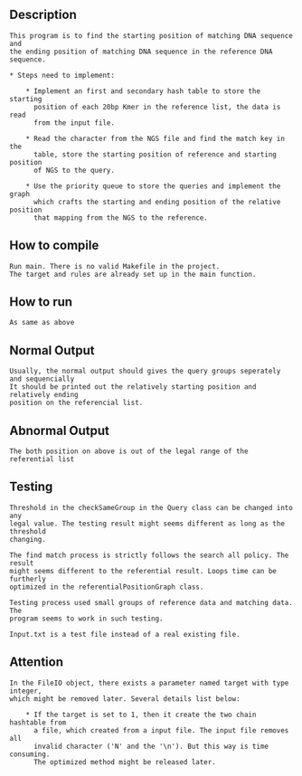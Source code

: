 Description
-----------------
    This program is to find the starting position of matching DNA sequence and 
    the ending position of matching DNA sequence in the reference DNA sequence. 

    * Steps need to implement:

        * Implement an first and secondary hash table to store the starting
          position of each 20bp Kmer in the reference list, the data is read
          from the input file. 

        * Read the character from the NGS file and find the match key in the 
          table, store the starting position of reference and starting position
          of NGS to the query. 

        * Use the priority queue to store the queries and implement the graph 
          which crafts the starting and ending position of the relative position 
          that mapping from the NGS to the reference. 
 

How to compile
--------------------
    Run main. There is no valid Makefile in the project. 
    The target and rules are already set up in the main function. 

How to run
-------------------
    As same as above

Normal Output
-------------------

    Usually, the normal output should gives the query groups seperately and sequencially
    It should be printed out the relatively starting position and relatively ending
    position on the referencial list. 

Abnormal Output
-------------------

    The both position on above is out of the legal range of the referential list
    

Testing
-------------------
    Threshold in the checkSameGroup in the Query class can be changed into any
    legal value. The testing result might seems different as long as the threshold
    changing. 
    
    The find match process is strictly follows the search all policy. The result 
    might seems different to the referential result. Loops time can be furtherly
    optimized in the referentialPositionGraph class.
    
    Testing process used small groups of reference data and matching data. The 
    program seems to work in such testing. 

    Input.txt is a test file instead of a real existing file. 

Attention
-------------------
    In the FileIO object, there exists a parameter named target with type integer, 
    which might be removed later. Several details list below:
    
        * If the target is set to 1, then it create the two chain hashtable from
          a file, which created from a input file. The input file removes all 
          invalid character ('N' and the '\n'). But this way is time consuming. 
          The optimized method might be released later. 
          
        




